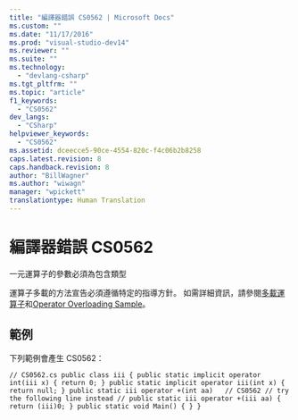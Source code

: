 ```yaml
---
title: "編譯器錯誤 CS0562 | Microsoft Docs"
ms.custom: ""
ms.date: "11/17/2016"
ms.prod: "visual-studio-dev14"
ms.reviewer: ""
ms.suite: ""
ms.technology: 
  - "devlang-csharp"
ms.tgt_pltfrm: ""
ms.topic: "article"
f1_keywords: 
  - "CS0562"
dev_langs: 
  - "CSharp"
helpviewer_keywords: 
  - "CS0562"
ms.assetid: dceecce5-90ce-4554-820c-f4c06b2b8258
caps.latest.revision: 8
caps.handback.revision: 8
author: "BillWagner"
ms.author: "wiwagn"
manager: "wpickett"
translationtype: Human Translation
---
```

# 編譯器錯誤 CS0562
一元運算子的參數必須為包含類型  
  
 運算子多載的方法宣告必須遵循特定的指導方針。 如需詳細資訊，請參閱[多載運算子](../../csharp/programming-guide/statements-expressions-operators/overloadable-operators.md)和[Operator Overloading Sample](http://msdn.microsoft.com/zh-tw/1c6b4610-0a49-4532-8fa7-f694cfc65743)。  
  
## 範例  
 下列範例會產生 CS0562：  
  
```  
// CS0562.cs public class iii { public static implicit operator int(iii x) { return 0; } public static implicit operator iii(int x) { return null; } public static iii operator +(int aa)   // CS0562 // try the following line instead // public static iii operator +(iii aa) { return (iii)0; } public static void Main() { } }  
```